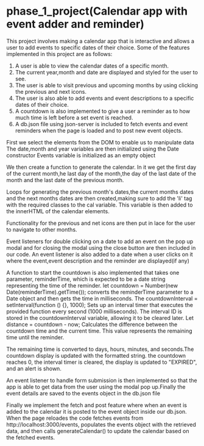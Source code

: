 # phase_1_project(Calendar app with event adder and reminder)
This project involves making a calendar app that is interactive and allows a user to add events to specific dates of their choice.
Some of the features implemented in this project are as follows:
1. A user is able to view the calendar dates of a specific month.
2. The current year,month and date are displayed and styled for the user to see.
3. The user is able to visit previous and upcoming months by using clicking the previous and next icons.
4. The user is also able to add events and event descriptions to a specific dates of their choice.
5. A countdown is also implemented to give a user a reminder as to how much time is left before a set event is reached.
6. A db.json file using json-server is included to fetch events and event reminders when the page is loaded and to post new event objects.
   
<p>First we select the elements from the DOM to enable us to manipulate data
The date,month and year variables are then initialized using the Date constructor
Events variable is initialized as an empty object</p>
<p>We then create a function to generate the calendar. In it we get the first day of the current month,he last day of the month,the day of the last date of the month and the last date of the previous month.</p>
<p>Loops for generating the previous month's dates,the current months dates and the next months dates are then created,making sure to add the 'li' tag with the required classes to the cal variable. This variable is then added to the innerHTML of the calendar elements.</p>
<p>Functionality for the previous and net icons are then put in lace for the user to navigate to other months.
</p>
<p>Event listeners for double clicking on a date to add an event on the pop up modal and for closing the modal using the close button are then included in our code. An event listener is also added to a date when a user clicks on it where the event,event description and the reminder are displayed(if any)</p>
<p>A function to start the countdown is also implemented that takes one parameter, reminderTime, which is expected to be a date string representing the time of the reminder. let countdown = Number(new Date(reminderTime).getTime()); converts the reminderTime parameter to a Date object and then gets the time in milliseconds. The countdownInterval = setInterval(function () {}, 1000); Sets up an interval timer that executes the provided function every second (1000 milliseconds). The interval ID is stored in the countdownInterval variable, allowing it to be cleared later. Let distance = countdown - now; Calculates the difference between the countdown time and the current time. This value represents the remaining time until the reminder.</p>
<p>The remaining time is converted to days, hours, minutes, and seconds.The countdown display is updated with the formatted string. the countdown reaches 0, the interval timer is cleared, the display is updated to "EXPIRED", and an alert is shown.</p>
<p>An event listener to handle form submission is then implemented so that the app is able to get data from the user using the modal pop up.Finally the event details are saved to the events object in the db.json file</p>
<p>Finally we implement the fetch and post feature where when an event is added to the calendar it is posted to the event object inside our db.json. When the page reloades the code fetches events from http://localhost:3000/events, populates the events object with the retrieved data, and then calls generateCalendar() to update the calendar based on the fetched events.</p>


